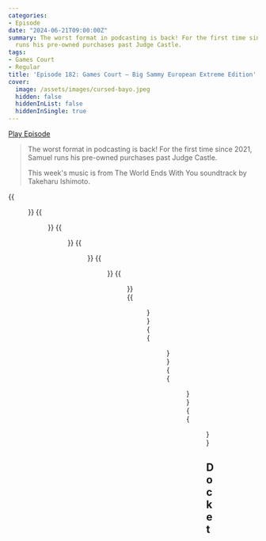 ```yaml
---
categories:
- Episode
date: "2024-06-21T09:00:00Z"
summary: The worst format in podcasting is back! For the first time since 2021, Samuel
  runs his pre-owned purchases past Judge Castle.
tags:
- Games Court
- Regular
title: 'Episode 182: Games Court – Big Sammy European Extreme Edition'
cover: 
  image: /assets/images/cursed-bayo.jpeg
  hidden: false
  hiddenInList: false
  hiddenInSingle: true
---
```


[Play Episode](https://www.patreon.com/posts/episode-182-big-106313056)
> The worst format in podcasting is back! For the first time since 2021, Samuel runs his pre-owned purchases past Judge Castle.
>
> This week's music is from The World Ends With You soundtrack by Takeharu Ishimoto.

{{<figure 
    src="/assets/images/cursed-bayo.jpeg" 
    caption="Image Credit: raspberrybrain" 
    alt="Cursed Bayo">}}
{{<figure 
    src="/assets/images/colin-1.jpeg" 
    alt="Colin" >}}
{{<figure 
    src="/assets/images/colin-2.jpeg" 
    alt="Colin" >}}
{{<figure 
    src="/assets/images/dolly-mix-1.jpeg" 
    alt="Dolly Mix" >}}
{{<figure 
    src="/assets/images/dolly-mix-2.jpeg" 
    alt="Dolly Mix" >}}
{{<figure 
    src="/assets/images/dolly-mix-3.jpeg" 
    alt="Dolly Mix" >}}
{{<figure 
    src="/assets/images/time-heresy.jpeg" 
    alt="Time Heresy" >}}
{{<figure 
    src="/assets/images/infernal-machine.jpeg" 
    caption="Image Credit: RyanPlugs" 
    alt="Infernal Machine">}}
{{<figure 
    src="/assets/images/metroid-hunters.jpeg" 
    alt="Metroid Hunters" >}}
{{<figure 
    src="/assets/images/emily-naeslyn.jpeg" 
    alt="Emily Naeslyn" >}}

## Docket

|Exhibit  | Date  | Game | Format | Price | Verdict |
|--|---|---|---|--|--|
|A | Nov 21 | Viewtiful Joe| GameCube | £13.51 | Not Guilty |
|B | Nov 21 | Brute Force | Xbox |  | Guilty |
|C | Dec 21 | Paper Mario: The Door | GameCube | £89.99 | Not Guilty |
| D| Mar 22 | Assassin's Creed Unity | Xbox One | £4.05 | Not Guilty |
| E| Mar 22 | The Witcher 2: Assassins of Kings | Xbox 360 | £9.39 | Not Guilty|
|F| Mar 22 | Watch Dogs 2 | Xbox One | £4.89 | Guilty |
| G | Mar 22 | Ninja Gaiden II | Xbox 360 | £4.59 | Guilty |
| H | Apr 22 | Bayonetta & Bayonetta 2 | Switch | £49.99 | Not Guilty |
| I | Apr 22 | Tokyo Mirage Sessions ♯FE Encore |Switch | £35.27 | Guilty |
| J | Apr 22 | Lego The Lord of the Rings | Xbox 360 | £9.95 | Not Guilty |
| K | May 22 |Dead or Alive 3| Xbox 360 | £3.98 | Guilty |
| L | May 22 | Prince of Persia: The Sands of | Xbox | £6.77 | Not Guilty |
| M | Jul 22 | Metal Gear Acid 2 | PSP | £13.19 | Not Guilty |
| N | Aug 22 |The Saboteur | Xbox 360 | £5.99 | Guilty |
| O | Aug 22 | Call of Duty 2 | Xbox 360 | £5.99 | Not Guilty |
| P | Aug 22 | Battlestations: Pacific | Xbox 360 |  £5 | Mega-Guilty |
| Q | May 23 | Steel Battalion & Steel Battalion: Line of Contact | Xbox | | Not Guilty |
| R | Sep 23 | Apollo Justice: Ace Attorney | DS | £23.99 | Not Guilty |
| S | Aug 23 | Osu! Tatakae! Ouendan and Moero! Nekketsu Rhythm Damashii: Osu! Tatakae! Ouendan 2 | DS | £49.53 | Not Guilty |
| T | Aug 23 | Pokémon Platinum | DS | £89.99 | Guilty |
| U | Sep 23 | Call of Duty: Infinite Warfare | Xbox One | £3.74 | Not Guilty |
| V | Sep 23 | Driver: San Francisco | Xbox 360 | £8.23 | Not Guilty |
| W | Jan 24 | Sega Saturn & accessories | | £330 | Guilty |
| X | Jan 24 | Sega Dreamcast & accessories | | £399.99 | Not Guilty |
| Y | Mar 24 | The World Ends with You -Final Remix- | Switch | £36.99 | |
| Z | Mar 24 | Xenoblade Chronicles: Definitive Edition | Switch | | Not Guilty |
| AA | Mar 24 | Fire Emblem: Three Houses | Switch | £41.99 | Not Guilty |
| AB | | Final Fantasy IV | SNES | 2,600 JPY | Not Guilty |